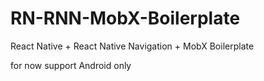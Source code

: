 # RN-RNN-MobX-Boilerplate
React Native + React Native Navigation + MobX Boilerplate

for now support Android only
